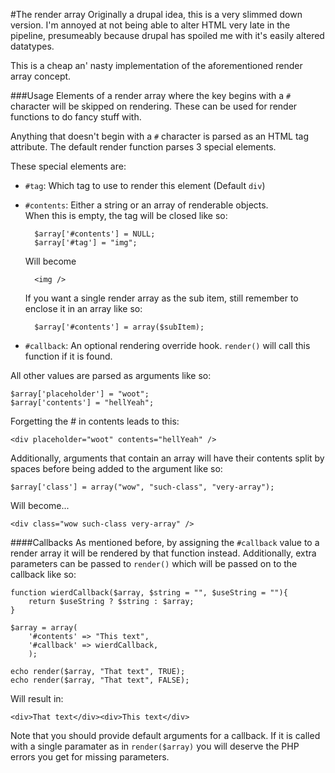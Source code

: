 #The render array
Originally a drupal idea, this is a very slimmed down version. I'm annoyed at
not being able to alter HTML very late in the pipeline, presumeably because
drupal has spoiled me with it's easily altered datatypes.

This is a cheap an' nasty implementation of the aforementioned render
array concept.

###Usage
Elements of a render array where the key begins with a `#` character will be
skipped on rendering. These can be used for render functions to do fancy
stuff with.

Anything that doesn't begin with a `#` character is parsed as an HTML tag
attribute. The default render function parses 3 special elements.

These special elements are:

* `#tag`: Which tag to use to render this element (Default `div`)
* `#contents`: Either a string or an array of renderable objects.  
    When this is empty, the tag will be closed like so:

        $array['#contents'] = NULL;
        $array['#tag'] = "img";
        
    Will become

        <img />
    If you want a single render array as the sub item, still remember to
    enclose it in an array like so:

        $array['#contents'] = array($subItem);
* `#callback`: An optional rendering override hook. `render()` will call this
    function if it is found.

All other values are parsed as arguments like so:

    $array['placeholder'] = "woot";
    $array['contents'] = "hellYeah";
    
Forgetting the # in contents leads to this:

    <div placeholder="woot" contents="hellYeah" />

Additionally, arguments that contain an array will have their contents split
by spaces before being added to the argument like so:

    $array['class'] = array("wow", "such-class", "very-array");

Will become...

    <div class="wow such-class very-array" />

####Callbacks
As mentioned before, by assigning the `#callback` value to a render array it
will be rendered by that function instead. Additionally, extra parameters can be
passed to `render()` which will be passed on to the callback like so:

    function wierdCallback($array, $string = "", $useString = ""){
        return $useString ? $string : $array;
    }
    
    $array = array(
        '#contents' => "This text",
        '#callback' => wierdCallback,
        );
    
    echo render($array, "That text", TRUE);
    echo render($array, "That text", FALSE);

Will result in:

    <div>That text</div><div>This text</div>

Note that you should provide default arguments for a callback. If it is called
with a single paramater as in `render($array)` you will deserve the PHP errors
you get for missing parameters.
